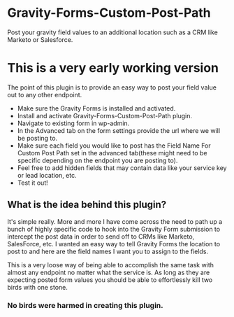 Gravity-Forms-Custom-Post-Path
==============================

Post your gravity field values to an additional location such as a CRM like Marketo or Salesforce.

# This is a very early working version

The point of this plugin is to provide an easy way to post your field value out to any other endpoint.

- Make sure the Gravity Forms is installed and activated.
- Install and activate Gravity-Forms-Custom-Post-Path plugin.
- Navigate to existing form in wp-admin.
- In the Advanced tab on the form settings provide the url where we will be posting to.
- Make sure each field you would like to post has the Field Name For Custom Post Path set in the advanced tab(these might need to be specific depending on the endpoint you are posting to).
- Feel free to add hidden fields that may contain data like your service key or lead location, etc.
- Test it out!

## What is the idea behind this plugin?

It's simple really.  More and more I have come across the need to path up a bunch of highly specific code to hook into the Gravity Form submission to intercept the post data in order to send off to CRMs like Marketo, SalesForce, etc.  I wanted an easy way to tell Gravity Forms the location to post to and here are the field names I want you to assign to the fields.

This is a very loose way of being able to accomplish the same task with almost any endpoint no matter what the service is.  As long as they are expecting posted form values you should be able to effortlessly kill two birds with one stone.

### No birds were harmed in creating this plugin.